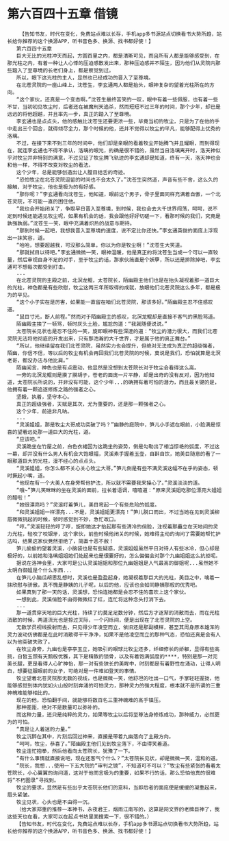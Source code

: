 # 第六百四十五章 借镜
        【告知书友，时代在变化，免费站点难以长存，手机app多书源站点切换看书大势所趋，站长给你推荐的这个换源APP，听书音色多、换源、找书都好使！】
       第六百四十五章
       巨大无比的光柱冲天而起，方圆百里之内，都是清晰可见，而且所有人都是能够感受到，在那光柱之内，有着一种让人心悸的压迫感散发出来，那种压迫感并不陌生，因为他们从灵院内那些踏入了至尊境的长老们身上，都是察觉到过。
       所以，眼下这光柱的主人，显然也已经成功的晋入了至尊境。
       在北苍灵院的一座山峰上，沈苍生，李玄通两人都是抬头，眼神复杂的望着光柱所在的方向。
       “这个家伙，还真是一个变态啊。”沈苍生最终苦笑的一叹，眼中有着一些佩服，也有着一些不甘，当初初见牧尘时，后者还在被魔刑天追杀，然而短短不过三年的时间，那个少年，却已是远远的将他超越，并且率先一步，真正的踏入了至尊境。
       李玄通也是点点头，他的感触比沈苍生还要更浓一些，毕竟当初的牧尘，只是为了在他的手中走出三个回合，就得倾尽全力，那个时候的他，还并不觉得以牧尘的平凡，能够配得上优秀的洛璃。
       不过，在接下来不到三年的时间中，他们却是亲眼的看着牧尘开始腾飞并且耀眼，而到得现在，就连李玄通也不得不承认，洛璃的眼光，的确是很不错的，虽然当日洛璃离开时，洛天神似乎对牧尘并非特别的满意，不过见证了牧尘腾飞轨迹的李玄通却是知道，终有一天，洛天神也会和他一样，不得不改变对牧尘的看法。
       这个少年，总是能够创造出让人膛目结舌的奇迹。
       “恐怕牧尘在北苍灵院逗留的时间也不会太久了。”沈苍生突然道，声音有些不舍，这么久的接触，对于牧尘，他也是极为的有好感。
       “那你呢？”李玄通看向沈苍生，他知道，眼前这个男子，骨子里面同样充满着自傲，一个北苍灵院，不可能一直的困住他。
       “我也会开始闭关了，争取早日晋入至尊境，到时候，我也会去大千世界闯荡，呵呵，说不定到时候还能遇见牧尘呢，如果有机会的话，我会跟他好好切磋一下，看那时候的我们，究竟是孰强孰弱。”沈苍生一笑，眼中充满着炽热的战意与期待。
       “那到时候一起吧，我想我晋入至尊境的速度，说不定比你还快。”李玄通英俊的面庞上浮现出一抹笑容，道。
       “哈哈，想要超越我，可没那么简单，你以为你是牧尘啊！”沈苍生大笑道。
       “那就拭目以待吧。”李玄通微微一笑，眼神温暖，他是真正的将沈苍生当成一个可以一直较量，然后审视自身不足的对手，至于牧尘的话，那家伙简直是个妖孽，所以还是排除掉吧，李玄通可不想每次都受到打击。
       ...
       在北苍灵院的主殿之前，北溟龙鲲，太苍院长，陌幽殿主他们也是在抬头凝视着那一道巨大的光柱，神色都是有些欣慰，牧尘这两三年所取得的成就，放眼他们北苍灵院这么多年，都是极为的罕见。
       “这个小子实在是厉害，如果能一直留在咱们北苍灵院，那该多好。”陌幽殿主忍不住感叹道。
       “鼠目寸光，断人前程。”然而对于陌幽殿主的感叹，北溟龙鲲却是直接不客气的黑脸骂道。
       陌幽殿主挨了一顿骂，顿时灰头土脸，尴尬的道：“我就随便说说。”
       太苍院长见状也是忍不住的一笑，旋即眼神有些深邃的道：“牧尘的潜力很大，而我们北苍灵院无法将他彻底的开发出来，只有那浩瀚的大千世界，才是属于他的真正舞台。”
       “所以，他继续留在我们北苍灵院，虽然实力也会提升，但绝对无法成为真正的超级强者，陌幽，你信不信，等以后的牧尘有机会再回我们北苍灵院的时候，莫说是我们，恐怕就算是北溟老哥，都没办法与他比肩。”
       陌幽闻言，神色也是有点震动，他显然是没想到太苍院长对于牧尘会看得这么高。
       一旁的北溟龙鲲则是摸了摸胡子，苍老的面庞一片平静，却是出奇的没有反对，因为他知道，太苍院长所说的，并非没有可能，这个少年...的确拥有着可怕的潜力，而且最关键的是，他拥有着一颗追逐修炼之路的强者之心。
       坚毅，执着，坚守本心。
       真正的超级强者，天赋是其次，尤为重要的，还是那一颗强者之心。
       这个少年，前途非凡呐。
       ...
       “灵溪姐姐，那是牧尘大哥成功突破了吗？”幽静的庭院中，笋儿小手遮在眼前，小脸满是惊喜的望着远处那一道巨大的光柱，道。
       “应该吧。”
       灵溪跪坐在竹屋之前，白色衣裙因为这跪坐的姿势，倒是勾勒出了相当惊艳的弧度，不过这一幕，却并没有什么男人有机会大饱眼福，灵溪素手握着玉壶，自斟自饮，她美目随意的看了一眼那道巨大的光柱，漫不经心的点点头。
       “灵溪姐姐，你怎么都不关心关心牧尘大哥。”笋儿倒是有些不满灵溪这幅不在乎的姿态，顿时撅起小嘴，道。
       “他现在有一个大美人在身旁帮他护法，所以就不需要我来操心了。”灵溪淡淡的道。
       “哦~”笋儿笑眯眯的坐在灵溪的面前，拉长着语调，嘻嘻道：“原来灵溪姐吃那位漂亮大姐姐的醋啦！”
       “她很漂亮吗？”灵溪盯着笋儿，美目弯起一个有些危险的弧度。
       “和灵溪姐姐一样漂亮...不是，灵溪姐姐更漂亮！”笋儿脱口而出，不过当她在见到灵溪柳眉微微挑起的时候，顿时感觉到不妙，急忙改口。
       “哼。”灵溪轻轻的哼了哼，旋即她这才抬起那有些清冷的俏脸，注视着那矗立在天地间的灵力光柱，轻咬了咬银牙，这个家伙，前些时候他闭关的时候，她难得主动的询问了需要她帮忙护法吗，结果这家伙竟然拒绝了，简直十恶不赦！
       笋儿偷偷的望着灵溪，小脑袋也是有些疑惑，灵溪姐姐虽然平日对待人有些冰冷，但心却是极好的，以前她和洛璃姐姐她们处起来也是很要好的，怎么偏偏会对那个九幽姐姐这么抗拒呢。
       据说在洛神会里，大家可是公认灵溪姐姐和那位九幽姐姐是人气最高的御姐呢...虽然她不太明白御姐是个什么东西...
       在笋儿小脑瓜胡思乱想时，灵溪也是盈盈起身，她凝视着那巨大的光柱，美目之中，噙着一抹欣慰与骄傲，真不愧是静姨的儿子呢，以后的他，应该也会如同静姨那般的优秀吧。
       如果真到了那一天的话，灵溪想，恐怕连她都是会忍不住的喜欢上这个家伙。
       一想到此，灵溪俏脸不由得微微红了红，连忙将这种念头打消下去。
       ...
       那一道贯穿天地的巨大光柱，持续了约莫足足数分钟，然后方才逐渐的消散而去，而在光柱消散的时候，两道流光也是掠过天际，一个闪烁间，便是出现在了北苍灵院的上空。
       无数学员视线投射而去，只见得少年凌空而立，依旧还是那副模样，甚至其周身原本雄浑的灵力波动仿佛都是在此时消散得干干净净，如果不是他凌空而立的那种气态，恐怕还真是会有人以为他突破失败了。
       在牧尘身旁，九幽也是亭亭玉立，她吸引的眼球比牧尘还多，纤细修长的娇躯，显得有些高挑，白皙玉颈有天鹅般优雅，其下是精致的锁骨，以及有着饱满弧度的****，特别是那一对完美长腿，更是看得人心旷神怡，那一对有些狭长的美眸中，时刻都是有着野性在涌动，让得人明白，想要征服眼前的女子，可绝对是一件难如登天的事情。
       牧尘望着北苍灵院那无数的视线，也是微微一笑，他舒坦的吐出一口气，手掌轻轻握拢，他能够感觉到体内犹如火山般时刻奔涌的可怕灵力，那种灵力的强大程度，根本就不是所谓的三重神魄难能够相比的。
       现在的他，恐怕翻手间，就能够将数百名三重神魄难的高手镇压。
       那种差距，绝对不是数量可以弥补的。
       而这种力量，还只是纯粹的灵力，如果等牧尘以后将至尊法身修炼成功，那种威力，必然更为的可怕。
       “真是让人着迷的力量。”
       牧尘沉醉在其中，片刻后回过神来，直接是带着九幽落向了主殿方向。
       “呵呵，牧尘，恭喜了。”陌幽殿主他们见到牧尘落下，不由得笑着道。
       牧尘连忙抱拳，然后他看向太苍院长，犹豫了一下。
       “有什么事情就直接说吧，现在还客气个什么？”太苍院长见状，却是微微一笑，温和的道。
       “院长，我想...使用一下五大院的“审判之镜”，不知道可不可以？”牧尘有些紧张的看着太苍院长，小心翼翼的询问道，这对于他而言极为的重要，如果不行的话，那么恐怕他真的很难将“不朽图录”寻找到。
       牧尘的要求，显然是有些出乎太苍院长他们的意料，当即后者的面庞便是缓缓的凝重起来，眉头紧皱。
       牧尘见状，心头也是不由得一沉。
       （给大家郑重的推荐一本神书，永夜君王，烟雨江南写的，这算是网文界的老牌巨神了，我这些天也在看，大家可以在起点书坊里面搜索一下，很不错的。）
       【告知书友，时代在变化，免费站点难以长存，手机app多书源站点切换看书大势所趋，站长给你推荐的这个换源APP，听书音色多、换源、找书都好使！】
